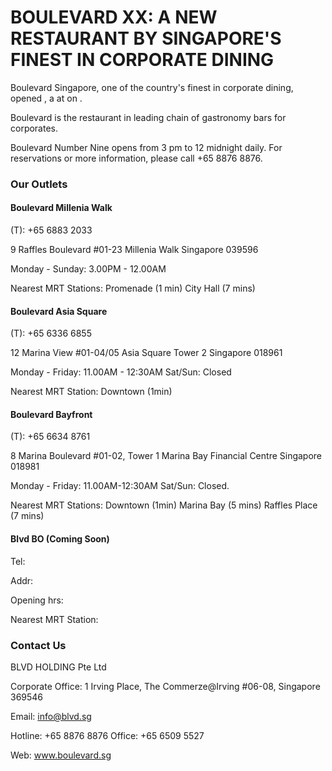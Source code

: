 # BOULEVARD XX: A NEW RESTAURANT BY SINGAPORE'S FINEST IN CORPORATE DINING

Boulevard Singapore, one of the country's finest in corporate dining, opened <insert restaurant name>, a <insert adjectives> at <insert address> on <insert date>.

Boulevard <restaurant name> is the <insert number> restaurant in leading chain of gastronomy bars for corporates.

Boulevard Number Nine opens from 3 pm to 12 midnight daily. For reservations or more information, please call +65 8876 8876.

### Our Outlets

#### Boulevard Millenia Walk
(T): +65 6883 2033

9 Raffles Boulevard #01-23
Millenia Walk
Singapore 039596

Monday - Sunday: 3.00PM - 12.00AM

Nearest MRT Stations:
Promenade (1 min)
City Hall (7 mins)

#### Boulevard Asia Square
(T): +65 6336 6855

12 Marina View #01-04/05
Asia Square Tower 2
Singapore 018961

Monday - Friday: 11.00AM - 12:30AM
Sat/Sun: Closed

Nearest MRT Station:
Downtown (1min)

#### Boulevard Bayfront
(T): +65 6634 8761

8 Marina Boulevard #01-02, Tower 1
Marina Bay Financial Centre
Singapore 018981

Monday - Friday: 11.00AM-12:30AM
Sat/Sun: Closed.

Nearest MRT Stations:
Downtown (1min)
Marina Bay (5 mins)
Raffles Place (7 mins)

#### Blvd BO (Coming Soon)
Tel:

Addr:

Opening hrs:

Nearest MRT Station:

### Contact Us
BLVD HOLDING Pte Ltd

Corporate Office:
1 Irving Place, The Commerze@Irving
\#06-08, Singapore 369546

Email: info@blvd.sg

Hotline: +65 8876 8876
Office:   +65 6509 5527

Web:     www.boulevard.sg

